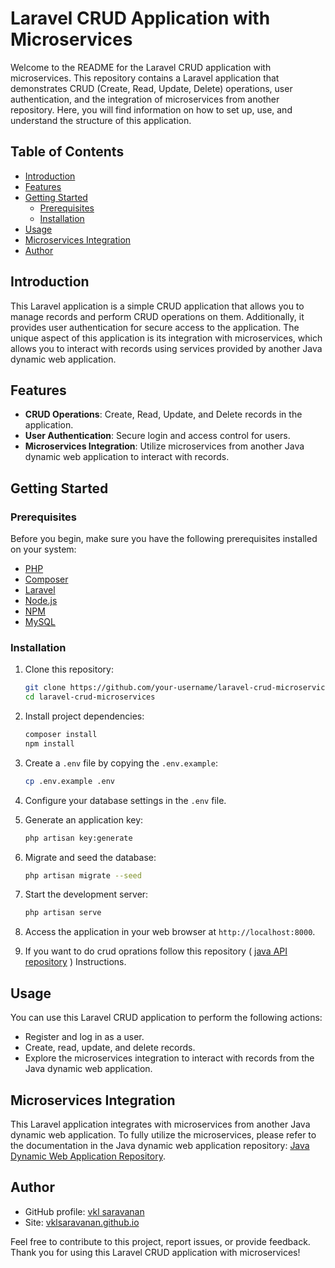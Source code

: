 # Laravel CRUD Application with Microservices

Welcome to the README for the Laravel CRUD application with microservices. This repository contains a Laravel application that demonstrates CRUD (Create, Read, Update, Delete) operations, user authentication, and the integration of microservices from another repository. Here, you will find information on how to set up, use, and understand the structure of this application.

## Table of Contents
- [Introduction](#introduction)
- [Features](#features)
- [Getting Started](#getting-started)
  - [Prerequisites](#prerequisites)
  - [Installation](#installation)
- [Usage](#usage)
- [Microservices Integration](#microservices-integration)
- [Author](#author)

## Introduction

This Laravel application is a simple CRUD application that allows you to manage records and perform CRUD operations on them. Additionally, it provides user authentication for secure access to the application. The unique aspect of this application is its integration with microservices, which allows you to interact with records using services provided by another Java dynamic web application.

## Features

- **CRUD Operations**: Create, Read, Update, and Delete records in the application.
- **User Authentication**: Secure login and access control for users.
- **Microservices Integration**: Utilize microservices from another Java dynamic web application to interact with records.

## Getting Started

### Prerequisites

Before you begin, make sure you have the following prerequisites installed on your system:

- [PHP](https://www.php.net/downloads)
- [Composer](https://getcomposer.org/)
- [Laravel](https://laravel.com/docs/8.x/installation)
- [Node.js](https://nodejs.org/)
- [NPM](https://www.npmjs.com/)
- [MySQL](https://www.mysql.com/)

### Installation

1. Clone this repository:
   ```bash
   git clone https://github.com/your-username/laravel-crud-microservices.git
   cd laravel-crud-microservices
   ```

2. Install project dependencies:
   ```bash
   composer install
   npm install
   ```

3. Create a `.env` file by copying the `.env.example`:
   ```bash
   cp .env.example .env
   ```

4. Configure your database settings in the `.env` file.

5. Generate an application key:
   ```bash
   php artisan key:generate
   ```

6. Migrate and seed the database:
   ```bash
   php artisan migrate --seed
   ```

7. Start the development server:
   ```bash
   php artisan serve
   ```

8. Access the application in your web browser at `http://localhost:8000`.

9. If you want to do crud oprations follow this repository ( [java API repository](https://github.com/vklsaravanan/Java-crud-api-using-mysql) ) Instructions.

## Usage

You can use this Laravel CRUD application to perform the following actions:

- Register and log in as a user.
- Create, read, update, and delete records.
- Explore the microservices integration to interact with records from the Java dynamic web application.

## Microservices Integration

This Laravel application integrates with microservices from another Java dynamic web application. To fully utilize the microservices, please refer to the documentation in the Java dynamic web application repository: [Java Dynamic Web Application Repository](https://github.com/vklsaravanan/Java-crud-api-using-mysql).

## Author

  - GitHub profile: [vkl saravanan](https://github.com/vklsaravanan)
  - Site: [vklsaravanan.github.io](https://vklsaravanan.github.io)

Feel free to contribute to this project, report issues, or provide feedback. Thank you for using this Laravel CRUD application with microservices!